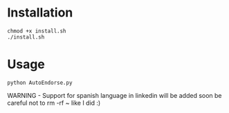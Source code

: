# Installation

``` shell
chmod +x install.sh
./install.sh
```

# Usage

``` venv
python AutoEndorse.py
```
WARNING - Support for spanish language in linkedin will be added soon
be careful not to rm -rf ~ like I did :)
